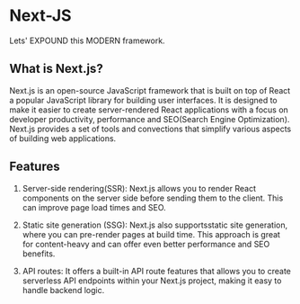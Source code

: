 # Next-JS
Lets' EXPOUND this MODERN framework.

## What is Next.js?
Next.js is an open-source JavaScript framework that is built on top of React a popular JavaScript library for building user interfaces.
It is designed to make it easier to create server-rendered React applications with a focus on developer productivity, performance and SEO(Search Engine Optimization). Next.js provides a set of tools and convections that simplify various aspects of building web applications.

## Features
1. Server-side rendering(SSR): Next.js allows you to render React components on the server side before sending them to the client. This can improve page load times and SEO.

2. Static site generation (SSG): Next.js also supportsstatic site generation, where you can pre-render pages at build time. This approach is great for content-heavy and can offer even better performance and SEO benefits.

3. API routes: It offers a built-in API route features that allows you to create serverless API endpoints within your Next.js project, making it easy to handle backend logic.